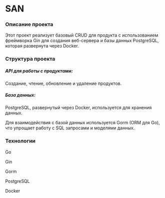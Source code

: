 # SAN
### Описание проекта
Этот проект реализует базовый CRUD для продукта с использованием фреймворка Gin для создания веб-сервера и базы данных PostgreSQL, которая развернута через Docker.

### Структура проекта
##### API для работы с продуктами:

Создание, чтение, обновление и удаление продуктов.

##### База данных:

PostgreSQL, развернутый через Docker, используется для хранения данных.

Для взаимодействия с базой данных используется Gorm (ORM для Go), что упрощает работу с SQL запросами и моделями данных.

### Технологии
Go

Gin

Gorm

PostgreSQL

Docker
